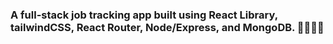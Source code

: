 ### A full-stack job tracking app built using React Library, tailwindCSS, React Router, Node/Express, and MongoDB. 🐱‍🚀🐱‍👓
